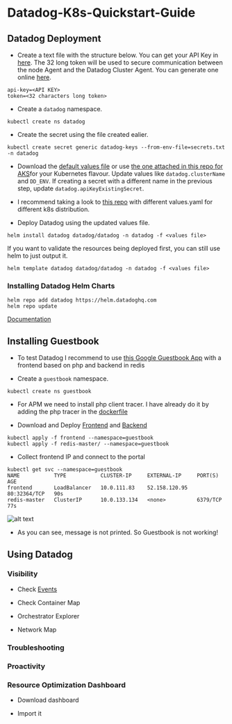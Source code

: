 # Datadog-K8s-Quickstart-Guide

## Datadog Deployment

- Create a text file with the structure below. You can get your API Key in [here](https://app.datadoghq.com/account/settings#api).  The 32 long token will be used to secure communication between the node Agent and the Datadog Cluster Agent. You can generate one online [here](http://www.unit-conversion.info/texttools/random-string-generator/).

```text
api-key=<API KEY>
token=<32 characters long token>
```

- Create a `datadog` namespace.

```shell
kubectl create ns datadog
```

- Create the secret using the file created ealier.

```shell
kubectl create secret generic datadog-keys --from-env-file=secrets.txt -n datadog
```

- Download the [default values file](https://github.com/DataDog/helm-charts/blob/main/charts/datadog/values.yaml) or use [the one attached in this repo for AKS](values.yaml)for your Kubernetes flavour. Update values like `datadog.clusterName` and `DD_ENV`. If creating a secret with a different name in the previous step, update `datadog.apiKeyExistingSecret`.

- I recommend taking a look to [this repo](https://github.com/yafernandes/k8s-cluster/tree/master/kubernetes/helm) with different values.yaml for different k8s distribution.

- Deploy Datadog using the updated values file.

```shell
helm install datadog datadog/datadog -n datadog -f <values file>
```

If you want to validate the resources being deployed first, you can still use helm to just output it.

```shell
helm template datadog datadog/datadog -n datadog -f <values file>
```

### Installing Datadog Helm Charts

```shell
helm repo add datadog https://helm.datadoghq.com
helm repo update
```

[Documentation](https://github.com/DataDog/helm-charts/tree/master/charts/datadog)

## Installing Guestbook

- To test Datadog I recommend to use [this Google Guestbook App](https://cloud.google.com/kubernetes-engine/docs/tutorials/guestbook) with a frontend based on php and backend in redis

- Create a `guestbook` namespace.

```shell
kubectl create ns guestbook
```
- For APM we need to install php client tracer. I have already do it by adding the php tracer in the [dockerfile](Dockerfile)


- Download and Deploy [Frontend](frontend) and [Backend](redis-master)

```shell
kubectl apply -f frontend --namespace=guestbook
kubectl apply -f redis-master/ --namespace=guestbook
```
- Collect frontend IP and connect to the portal
```shell
kubectl get svc --namespace=guestbook
NAME           TYPE           CLUSTER-IP     EXTERNAL-IP     PORT(S)        AGE
frontend       LoadBalancer   10.0.111.83    52.158.120.95   80:32364/TCP   90s
redis-master   ClusterIP      10.0.133.134   <none>          6379/TCP       77s
```
![alt text](https://a.cl.ly/12uvbEAB)

- As you can see, message is not printed. So Guestbook is not working!

## Using Datadog

### Visibility

- Check [Events]()

- Check Container Map

- Orchestrator Explorer

- Network Map

### Troubleshooting

### Proactivity

### Resource Optimization Dashboard

- Download dashboard

- Import it

